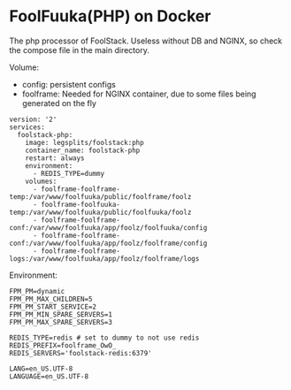 # FoolFuuka(PHP) on Docker

The php processor of FoolStack. Useless without DB and NGINX, so check the compose file in the main directory.

Volume:
 - config: persistent configs
 - foolframe: Needed for NGINX container, due to some files being generated on the fly

```
version: '2'
services:
  foolstack-php:
    image: legsplits/foolstack:php
    container_name: foolstack-php
    restart: always
    environment:
      - REDIS_TYPE=dummy
    volumes:
      - foolframe-foolframe-temp:/var/www/foolfuuka/public/foolframe/foolz
      - foolframe-foolfuuka-temp:/var/www/foolfuuka/public/foolfuuka/foolz
      - foolframe-foolframe-conf:/var/www/foolfuuka/app/foolz/foolfuuka/config
      - foolframe-foolframe-conf:/var/www/foolfuuka/app/foolz/foolframe/config
      - foolframe-foolframe-logs:/var/www/foolfuuka/app/foolz/foolframe/logs
```

Environment:
```
FPM_PM=dynamic
FPM_PM_MAX_CHILDREN=5
FPM_PM_START_SERVICE=2
FPM_PM_MIN_SPARE_SERVERS=1
FPM_PM_MAX_SPARE_SERVERS=3

REDIS_TYPE=redis # set to dummy to not use redis
REDIS_PREFIX=foolframe_OwO_
REDIS_SERVERS='foolstack-redis:6379'

LANG=en_US.UTF-8
LANGUAGE=en_US.UTF-8
```